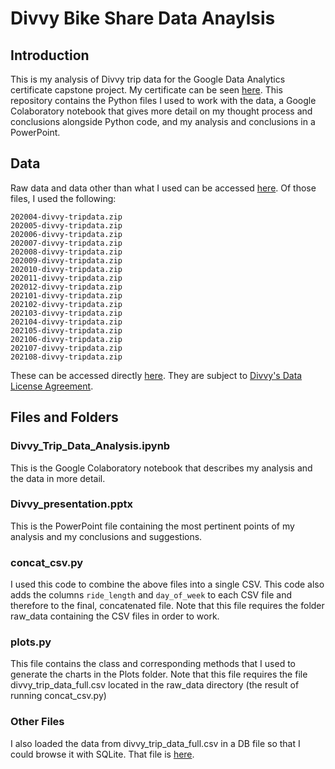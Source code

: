 # Divvy Bike Share Data Anaylsis 

## Introduction 

This is my analysis of Divvy trip data for the Google Data Analytics certificate capstone project. My certificate can be seen [here](https://www.credly.com/badges/6e51f2de-b45a-4e2e-bff1-3da04eff93de). This repository contains the Python files I used to work with the data, a Google Colaboratory notebook that gives more detail on my thought process and conclusions alongside Python code, and my analysis and conclusions in a PowerPoint. 

## Data

Raw data and data other than what I used can be accessed [here](https://divvy-tripdata.s3.amazonaws.com/index.html). Of those files, I used the following:

```
202004-divvy-tripdata.zip
202005-divvy-tripdata.zip
202006-divvy-tripdata.zip
202007-divvy-tripdata.zip
202008-divvy-tripdata.zip
202009-divvy-tripdata.zip
202010-divvy-tripdata.zip
202011-divvy-tripdata.zip
202012-divvy-tripdata.zip
202101-divvy-tripdata.zip
202102-divvy-tripdata.zip
202103-divvy-tripdata.zip
202104-divvy-tripdata.zip
202105-divvy-tripdata.zip
202106-divvy-tripdata.zip
202107-divvy-tripdata.zip
202108-divvy-tripdata.zip
```

These can be accessed directly [here](https://drive.google.com/file/d/1Nn8WDTX3wdeC5t9U3C87L7aoOVVNVtlT/view?usp=sharing). They are subject to [Divvy's Data License Agreement](https://www.divvybikes.com/data-license-agreement). 

## Files and Folders

### Divvy_Trip_Data_Analysis.ipynb

This is the Google Colaboratory notebook that describes my analysis and the data in more detail.

### Divvy_presentation.pptx

This is the PowerPoint file containing the most pertinent points of my analysis and my conclusions and suggestions.

### concat_csv.py

I used this code to combine the above files into a single CSV. This code also adds the columns ```ride_length``` and ```day_of_week``` to each CSV file and therefore to the final, concatenated file. Note that this file requires the folder raw_data containing the CSV files in order to work.

### plots.py

This file contains the class and corresponding methods that I used to generate the charts in the Plots folder. Note that this file requires the file divvy_trip_data_full.csv located in the raw_data directory (the result of running concat_csv.py) 

### Other Files

I also loaded the data from divvy_trip_data_full.csv in a DB file so that I could browse it with SQLite. That file is [here](https://drive.google.com/file/d/1Nn8WDTX3wdeC5t9U3C87L7aoOVVNVtlT/view?usp=sharing). 
